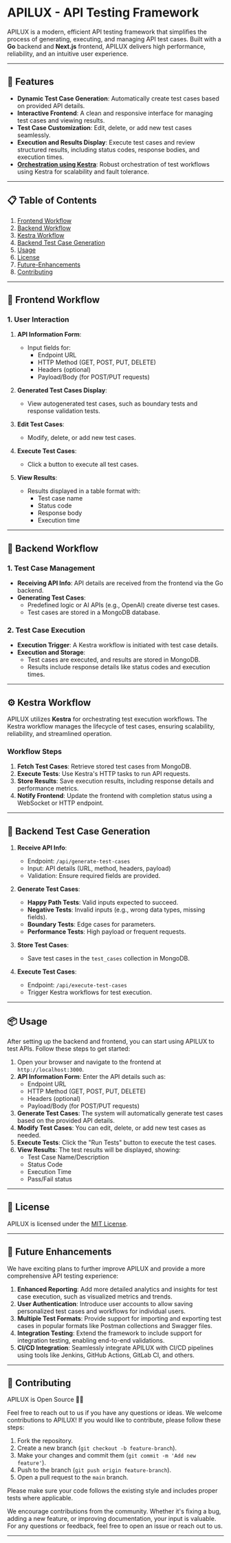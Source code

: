 # APILUX - API Testing Framework

APILUX is a modern, efficient API testing framework that simplifies the process of generating, executing, and managing API test cases. Built with a **Go** backend and **Next.js** frontend, APILUX delivers high performance, reliability, and an intuitive user experience.

---

## 🚀 Features

- **Dynamic Test Case Generation**: Automatically create test cases based on provided API details.
- **Interactive Frontend**: A clean and responsive interface for managing test cases and viewing results.
- **Test Case Customization**: Edit, delete, or add new test cases seamlessly.
- **Execution and Results Display**: Execute test cases and review structured results, including status codes, response bodies, and execution times.
- **[Orchestration using Kestra](https://github.com/prnvtripathi/apilux/blob/master/backend/kestra_flow.yml)**: Robust orchestration of test workflows using Kestra for scalability and fault tolerance.

---

## 📋 Table of Contents

1. [Frontend Workflow](#-frontend-workflow)
2. [Backend Workflow](#-backend-workflow)
3. [Kestra Workflow](#-kestra-workflow)
4. [Backend Test Case Generation](#-backend-test-case-generation)<!-- 5. [Installation](#-installation) -->
5. [Usage](#-usage)
6. [License](#-license)
7. [Future-Enhancements](#-Future-Enhancements)
8. [Contributing](#-contributing)

---

## 🔄 Frontend Workflow

### **1. User Interaction**
1. **API Information Form**:
   - Input fields for:
     - Endpoint URL
     - HTTP Method (GET, POST, PUT, DELETE)
     - Headers (optional)
     - Payload/Body (for POST/PUT requests)

2. **Generated Test Cases Display**:
   - View autogenerated test cases, such as boundary tests and response validation tests.

3. **Edit Test Cases**:
   - Modify, delete, or add new test cases.

4. **Execute Test Cases**:
   - Click a button to execute all test cases.

5. **View Results**:
   - Results displayed in a table format with:
     - Test case name
     - Status code
     - Response body
     - Execution time

---

## 🔧 Backend Workflow

### **1. Test Case Management**
- **Receiving API Info**: API details are received from the frontend via the Go backend.
- **Generating Test Cases**:
  - Predefined logic or AI APIs (e.g., OpenAI) create diverse test cases.
  - Test cases are stored in a MongoDB database.

### **2. Test Case Execution**
- **Execution Trigger**: A Kestra workflow is initiated with test case details.
- **Execution and Storage**:
  - Test cases are executed, and results are stored in MongoDB.
  - Results include response details like status codes and execution times.

---

## ⚙️ Kestra Workflow

APILUX utilizes **Kestra** for orchestrating test execution workflows. The Kestra workflow manages the lifecycle of test cases, ensuring scalability, reliability, and streamlined operation.

### **Workflow Steps**
1. **Fetch Test Cases**: Retrieve stored test cases from MongoDB.
2. **Execute Tests**: Use Kestra's HTTP tasks to run API requests.
3. **Store Results**: Save execution results, including response details and performance metrics.
4. **Notify Frontend**: Update the frontend with completion status using a WebSocket or HTTP endpoint.

<!-- ### **Example Workflow**
The Kestra workflow file is available in the `kestra-workflows/` directory. See the [workflow documentation](#kestra-workflow) for details on setup and usage. -->

---



## 📂 Backend Test Case Generation

1. **Receive API Info**:
   - Endpoint: `/api/generate-test-cases`
   - Input: API details (URL, method, headers, payload)
   - Validation: Ensure required fields are provided.

2. **Generate Test Cases**:
   - **Happy Path Tests**: Valid inputs expected to succeed.
   - **Negative Tests**: Invalid inputs (e.g., wrong data types, missing fields).
   - **Boundary Tests**: Edge cases for parameters.
   - **Performance Tests**: High payload or frequent requests.

3. **Store Test Cases**:
   - Save test cases in the `test_cases` collection in MongoDB.

4. **Execute Test Cases**:
   - Endpoint: `/api/execute-test-cases`
   - Trigger Kestra workflows for test execution.

---
<!-- 
## 🛠 Installation

### Prerequisites
- **Backend**: 
  - Go (v1.19+)
  - MongoDB (v4+)
- **Frontend**:
  - Node.js (v14+)
  - NPM or Yarn
- **Workflow**: 
  - Kestra server

### Steps

#### 1. Backend Setup
1. Clone the repository:
   ```bash
   git clone https://github.com/prnvtripathi/apilux
   cd APILUX/backend 
   ```
--- -->

## 📦 Usage

After setting up the backend and frontend, you can start using APILUX to test APIs. Follow these steps to get started:

1. Open your browser and navigate to the frontend at `http://localhost:3000`.
2. **API Information Form**: Enter the API details such as:
   - Endpoint URL
   - HTTP Method (GET, POST, PUT, DELETE)
   - Headers (optional)
   - Payload/Body (for POST/PUT requests)
3. **Generate Test Cases**: The system will automatically generate test cases based on the provided API details.
4. **Modify Test Cases**: You can edit, delete, or add new test cases as needed.
5. **Execute Tests**: Click the "Run Tests" button to execute the test cases.
6. **View Results**: The test results will be displayed, showing:
   - Test Case Name/Description
   - Status Code
   - Execution Time
   - Pass/Fail status

---

## 📄 License

APILUX is licensed under the [MIT License](https://opensource.org/licenses/MIT). 


---

## 🎯 Future Enhancements

We have exciting plans to further improve APILUX and provide a more comprehensive API testing experience:

1. **Enhanced Reporting**: Add more detailed analytics and insights for test case execution, such as visualized metrics and trends.
2. **User Authentication**: Introduce user accounts to allow saving personalized test cases and workflows for individual users.
3. **Multiple Test Formats**: Provide support for importing and exporting test cases in popular formats like Postman collections and Swagger files.
4. **Integration Testing**: Extend the framework to include support for integration testing, enabling end-to-end validations.
5. **CI/CD Integration**: Seamlessly integrate APILUX with CI/CD pipelines using tools like Jenkins, GitHub Actions, GitLab CI, and others.

---



## 🤝 Contributing

APILUX is Open Source 🥳🥳 

Feel free to reach out to us if you have any questions or ideas.
We welcome contributions to APILUX! If you would like to contribute, please follow these steps:

1. Fork the repository.
2. Create a new branch (`git checkout -b feature-branch`).
3. Make your changes and commit them (`git commit -m 'Add new feature'`).
4. Push to the branch (`git push origin feature-branch`).
5. Open a pull request to the `main` branch.

Please make sure your code follows the existing style and includes proper tests where applicable.

We encourage contributions from the community. Whether it's fixing a bug, adding a new feature, or improving documentation, your input is valuable.
For any questions or feedback, feel free to open an issue or reach out to us.

---
